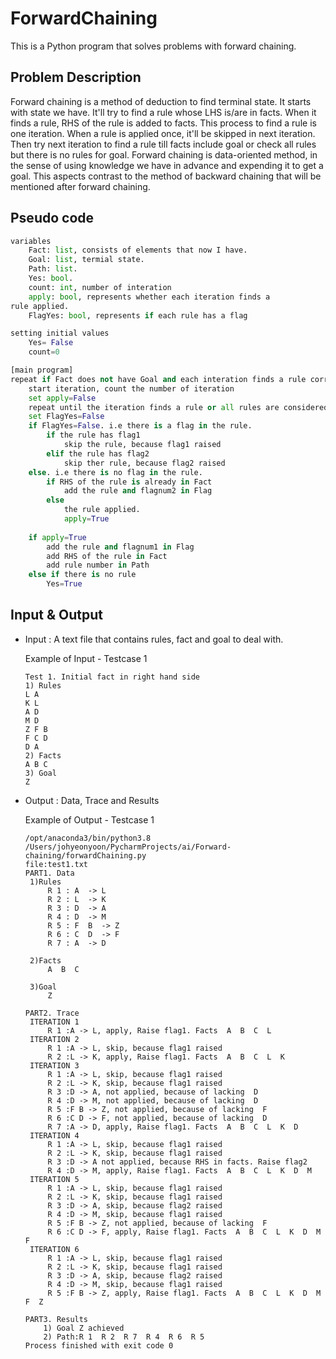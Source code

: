 # ForwardChaining

This is a Python program that solves problems with forward chaining.



## Problem Description

Forward chaining is a method of deduction to find terminal state. It starts with state we have. It'll try to find a rule whose LHS is/are in facts. When it finds a rule, RHS of the rule is added to facts. This process to find a rule is one iteration. When a rule is applied once, it'll be skipped in next iteration. Then try next iteration to
find a rule till facts include goal or check all rules but there is no rules for goal. Forward chaining is data-oriented method, in the sense of using knowledge we have in advance and expending it to get a goal. This aspects contrast to the method of backward chaining that will be mentioned after forward chaining.



## Pseudo code

```py
variables
	Fact: list, consists of elements that now I have.
	Goal: list, termial state.
	Path: list.
	Yes: bool.
	count: int, number of interation
	apply: bool, represents whether each iteration finds a
rule applied.
	FlagYes: bool, represents if each rule has a flag

setting initial values
	Yes= False
	count=0

[main program]
repeat if Fact does not have Goal and each interation finds a rule corresponds to Fact
	start iteration, count the number of iteration
	set apply=False
	repeat until the iteration finds a rule or all rules are considered.
	set FlagYes=False
	if FlagYes=False. i.e there is a flag in the rule.
		if the rule has flag1
			skip the rule, because flag1 raised
		elif the rule has flag2
			skip ther rule, because flag2 raised
	else. i.e there is no flag in the rule.
		if RHS of the rule is already in Fact
			add the rule and flagnum2 in Flag
		else
			the rule applied.
			apply=True
			
	if apply=True
		add the rule and flagnum1 in Flag
		add RHS of the rule in Fact
		add rule number in Path
	else if there is no rule
		Yes=True
```



## Input & Output

- Input : A text file that contains rules, fact and goal to deal with. 

  Example of Input - Testcase 1

  ```
  Test 1. Initial fact in right hand side
  1) Rules
  L A
  K L
  A D
  M D
  Z F B
  F C D
  D A
  2) Facts
  A B C
  3) Goal
  Z
  
  ```

  

- Output : Data, Trace and Results

  Example of Output - Testcase 1

  ```
  /opt/anaconda3/bin/python3.8 /Users/johyeonyoon/PycharmProjects/ai/Forward-chaining/forwardChaining.py
  file:test1.txt
  PART1. Data
   1)Rules
       R 1 : A  -> L
       R 2 : L  -> K
       R 3 : D  -> A
       R 4 : D  -> M
       R 5 : F  B  -> Z
       R 6 : C  D  -> F
       R 7 : A  -> D
  
   2)Facts
       A  B  C  
  
   3)Goal
       Z
  
  PART2. Trace
   ITERATION 1
       R 1 :A -> L, apply, Raise flag1. Facts  A  B  C  L  
   ITERATION 2
       R 1 :A -> L, skip, because flag1 raised
       R 2 :L -> K, apply, Raise flag1. Facts  A  B  C  L  K  
   ITERATION 3
       R 1 :A -> L, skip, because flag1 raised
       R 2 :L -> K, skip, because flag1 raised
       R 3 :D -> A, not applied, because of lacking  D
       R 4 :D -> M, not applied, because of lacking  D
       R 5 :F B -> Z, not applied, because of lacking  F
       R 6 :C D -> F, not applied, because of lacking  D
       R 7 :A -> D, apply, Raise flag1. Facts  A  B  C  L  K  D  
   ITERATION 4
       R 1 :A -> L, skip, because flag1 raised
       R 2 :L -> K, skip, because flag1 raised
       R 3 :D -> A not applied, because RHS in facts. Raise flag2
       R 4 :D -> M, apply, Raise flag1. Facts  A  B  C  L  K  D  M  
   ITERATION 5
       R 1 :A -> L, skip, because flag1 raised
       R 2 :L -> K, skip, because flag1 raised
       R 3 :D -> A, skip, because flag2 raised
       R 4 :D -> M, skip, because flag1 raised
       R 5 :F B -> Z, not applied, because of lacking  F
       R 6 :C D -> F, apply, Raise flag1. Facts  A  B  C  L  K  D  M  F  
   ITERATION 6
       R 1 :A -> L, skip, because flag1 raised
       R 2 :L -> K, skip, because flag1 raised
       R 3 :D -> A, skip, because flag2 raised
       R 4 :D -> M, skip, because flag1 raised
       R 5 :F B -> Z, apply, Raise flag1. Facts  A  B  C  L  K  D  M  F  Z  
  
  PART3. Results
      1) Goal Z achieved
      2) Path:R 1  R 2  R 7  R 4  R 6  R 5  
  Process finished with exit code 0
  
  ```

  
